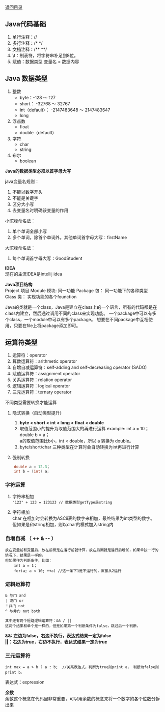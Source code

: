 [返回目录](./1.%20java学习目录.md)



## Java代码基础

1. 单行注释：//
2. 多行注释：/* */
3. 文档注释：/** **/
4. \t：制表符，将字符串补足到8位。
5. 赋值：数据类型 变量名 = 数据内容

## Java 数据类型

1. 整数
   * byte：-128 ～ 127
   * short： -32768 ～ 32767
   * int（default）： -2147483648 ～ 2147483647
   * long
2. 浮点数
   * float
   * double（default）
3. 字符
   * char
   * string
4. 布尔
   * boolean

**Java的数据类型必须以首字母大写**

java变量名规则：
1. 不能以数字开头
2. 不能是关键字
3. 区分大小写
4. 去变量名时明确该变量的作用

小驼峰命名法：
1. 单个单词全部小写
2. 多个单词，除首个单词外，其他单词首字母大写：firstName

大驼峰命名法：
1. 每个单词首字母大写：GoodStudent

**IDEA**   
    现在的主流IDEA是intellij idea
    
**Java项目结构**  
    Project 项目
        Module 模块: 同一功能
            Package 包： 同一功能下的各种类型
                Class 类： 实现功能的各个founction


Java的类就是一个class，Java是建立在class上的一个语言，所有的代码都是在class内建立，然后通过调用不同的class来实现功能。
   一个package中可以有多个class，一个module中可以有多个package。
   想要在不同package中互相使用，只要在file上将package添加即可。


## 运算符类型  

1. 运算符：operator  
2. 算数运算符：arithmetic operator  
3. 自增自减运算符：self-adding and self-decreasing operator (SADO)  
4. 赋值运算符：assignment operator  
5. 关系运算符：relation operator  
6. 逻辑运算符：logical operator
7. 三元运算符：ternary operator

不同类型需要转换才能运算  
1. 隐式转换（自动类型提升）  
   1. **byte < short < int < long < float < double**
   2. 取值范围小的提升为取值范围大的再进行运算
        example: int a = 10；  
                 double b = a；  
        a的取值范围比b小，int < double，所以 a 转换为 double。  
   3. byte/short/char 三种类型在计算时会自动转换为int再进行计算

2. 强制转换
```JAVA
    double a = 12.3；  
    int b = (int) a;
```

### 字符运算
   1. 字符串相加  
      `"123" + 123 = 123123 // 数据类型getType是string `

   2. 字符相加  
      char 在相加时会转换为ASCii表的数字来相加，最终结果为int类型的数字。  
      但如果是和string相加，则以char的模式加入string内

### 自增自减 （ ++ & -- ）   
    放在变量前和变量后，放在前面是在运行前就计算，放在后面就是运行后增加，如果单独一行的情况下，结果是一样的。
    但如果作为判断条件，比如：
        int a = 1；
        for(a; a < 10; ++a) //这一条下1是不运行的，直接从2运行

### 逻辑运算符  
    & 与门 and
    | 或门 or
    ！非门 not
    ^ 与非门 not both

    其中还有两个短路逻辑运算符：&& / ||  
    这两个结果和单个是一样的，但是如果第一个判断条件为false，跳过后一个判断。   
**&&: 左边为false，右边不执行，表达式结果一定为false**  
**||：右边为true，右边不执行，表达式结果一定为true**

### 三元运算符

`int max = a > b ? a : b;  //关系表达式，判断为true则print a， 判断为false则print b。`

表达式：expression

**余数**  
余数这个概念在代码里非常重要，可以用余数的概念来将一个数字的各个位数分拆出来
